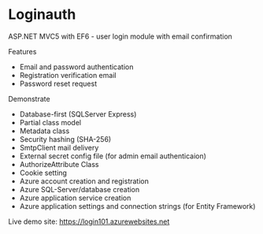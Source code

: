 # Loginauth
ASP.NET MVC5 with EF6 - user login module with email confirmation

Features
- Email and password authentication
- Registration verification email
- Password reset request 

Demonstrate
- Database-first (SQLServer Express)
- Partial class model
- Metadata class
- Security hashing (SHA-256)
- SmtpClient mail delivery
- External secret config file (for admin email authenticaion)
- AuthorizeAttribute Class
- Cookie setting
- Azure account creation and registration
- Azure SQL-Server/database creation
- Azure application service creation
- Azure application settings and connection strings (for Entity Framework)

Live demo site: https://login101.azurewebsites.net
